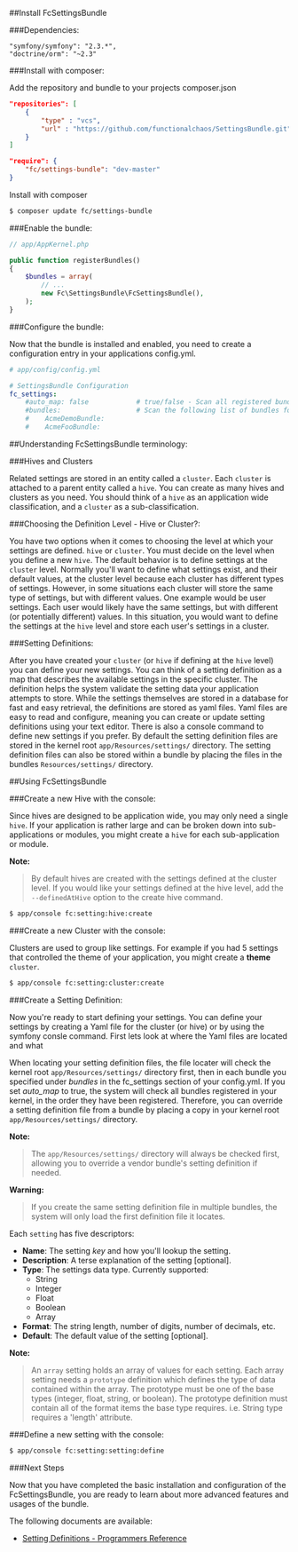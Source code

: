 ##Install FcSettingsBundle

###Dependencies:

    "symfony/symfony": "2.3.*",
    "doctrine/orm": "~2.3"

###Install with composer:


Add the repository and bundle to your projects composer.json

``` json
"repositories": [
    {
        "type" : "vcs",
        "url" : "https://github.com/functionalchaos/SettingsBundle.git"
    }
]
```

``` json
"require": {
    "fc/settings-bundle": "dev-master"
}
```

Install with composer

``` bash
$ composer update fc/settings-bundle
```


###Enable the bundle:

``` php
// app/AppKernel.php

public function registerBundles()
{
    $bundles = array(
        // ...
        new Fc\SettingsBundle\FcSettingsBundle(),
    );
}
```


###Configure the bundle:

Now that the bundle is installed and enabled, you need to create a configuration entry
in your applications config.yml.


``` yaml
# app/config/config.yml

# SettingsBundle Configuration
fc_settings:
    #auto_map: false            # true/false - Scan all registered bundles for setting definitions
    #bundles:                   # Scan the following list of bundles for setting definitions
    #    AcmeDemoBundle:
    #    AcmeFooBundle:
```


##Understanding FcSettingsBundle terminology:

###Hives and Clusters

Related settings are stored in an entity called a `cluster`. Each `cluster` is attached
to a parent entity called a `hive`. You can create as many hives and clusters as you
need. You should think of a `hive` as an application wide classification, and a `cluster`
as a sub-classification.


###Choosing the Definition Level - Hive or Cluster?:

You have two options when it comes to choosing the level at which your settings are
defined. `hive` or `cluster`. You must decide on the level when you define a new
`hive`. The default behavior is to define settings at the `cluster` level. Normally
you'll want to define what settings exist, and their default values, at the cluster
level because each cluster has different types of settings. However, in some
situations each cluster will store the same type of settings, but with different
values. One example would be user settings. Each user would likely have the same
settings, but with different (or potentially different) values. In this situation,
you would want to define the settings at the `hive` level and store each user's
settings in a cluster.


###Setting Definitions:

After you have created your `cluster` (or `hive` if defining at the `hive` level)
you can define your new settings. You can think of a setting definition as a map
that describes the available settings in the specific cluster. The definition helps
the system validate the setting data your application attempts to store. While the
settings themselves are stored in a database for fast and easy retrieval, the
definitions are stored as yaml files. Yaml files are easy to read and configure,
meaning you can create or update setting definitions using your text editor. There
is also a console command to define new settings if you prefer. By default the
setting definition files are stored in the kernel root `app/Resources/settings/`
directory. The setting definition files can also be stored within a bundle by
placing the files in the bundles `Resources/settings/` directory.


##Using FcSettingsBundle

###Create a new Hive with the console:

Since hives are designed to be application wide, you may only need a single `hive`.
If your application is rather large and can be broken down into sub-applications or
modules, you might create a `hive` for each sub-application or module.

**Note:**

> By default hives are created with the settings defined at the cluster level.
> If you would like your settings defined at the hive level, add the
> `--definedAtHive` option to the create hive command.


``` bash
$ app/console fc:setting:hive:create
```


###Create a new Cluster with the console:

Clusters are used to group like settings. For example if you had 5 settings that
controlled the theme of your application, you might create a **theme** `cluster`.


``` bash
$ app/console fc:setting:cluster:create
```


###Create a Setting Definition:

Now you're ready to start defining your settings. You can define your settings by
creating a Yaml file for the cluster (or hive) or by using the symfony consle
command. First lets look at where the Yaml files are located and what

When locating your setting definition files, the file locater will check the kernel
root `app/Resources/settings/` directory first, then in each bundle you specified
under *bundles* in the fc_settings section of your config.yml. If you set *auto_map*
to true, the system will check all bundles registered in your kernel, in the order
they have been registered. Therefore, you can override a setting definition file
from a bundle by placing a copy in your kernel root `app/Resources/settings/`
directory.


**Note:**
> The `app/Resources/settings/` directory will always be checked first, allowing
> you to override a vendor bundle's setting definition if needed.


**Warning:**

> If you create the same setting definition file in multiple bundles, the system will
> only load the first definition file it locates.


Each `setting` has five descriptors:

* **Name**: The setting *key* and how you'll lookup the setting.
* **Description**: A terse explanation of the setting [optional].
* **Type**: The settings data type. Currently supported:
    - String
    - Integer
    - Float
    - Boolean
    - Array
* **Format**: The string length, number of digits, number of decimals, etc.
* **Default**: The default value of the setting [optional].

**Note:**

> An `array` setting holds an array of values for each setting. Each array setting
> needs a `prototype` definition which defines the type of data contained within the
> array. The prototype must be one of the base types (integer, float, string, or
> boolean). The prototype definition must contain all of the format items the
> base type requires. i.e. String type requires a 'length' attribute.


###Define a new setting with the console:

``` bash
$ app/console fc:setting:setting:define
```


###Next Steps

Now that you have completed the basic installation and configuration of the FcSettingsBundle,
you are ready to learn about more advanced features and usages of the bundle.

The following documents are available:

- [Setting Definitions - Programmers Reference](node-definition-programer-reference.md)
